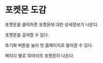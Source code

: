 # 포켓몬 도감

포켓몬을 클릭하면 포켓몬에 대한 상세정보가 나온다.

포켓몬을 검색할 수 있다.

초기화 버튼을 눌러 첫 홈페이지로 돌아갈 수 있다.

페이지 별로 10마리의 포켓몬이 나온다.

